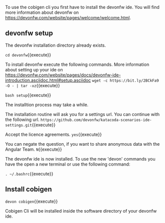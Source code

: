 To use the cobigen cli you first have to install the devonfw ide. You will find more information about devonfw on https://devonfw.com/website/pages/welcome/welcome.html.

## devonfw setup

The devonfw installation directory already exists.

`cd devonfw`{{execute}}


To install devonfw execute the following commands. More information about setting up your ide on https://devonfw.com/website/pages/docs/devonfw-ide-introduction.asciidoc.html#setup.asciidoc
`wget -c https://bit.ly/2BCkFa9 -O - | tar -xz`{{execute}}

`bash setup`{{execute}}


The installtion process may take a while.

The installation routine will ask you for a settings url. You can continue with the following url.
`https://github.com/devonfw/katacoda-scenarios-ide-settings.git`{{execute}}

Accept the licence agreements.
`yes`{{execute}}

You can negate the question, if you want to share anonymous data with the Angular Team.
`N`{{execute}}

The devonfw ide is now installed. To use the new 'devon' commands you have the open a new terminal or use the following command:

`. ~/.bashrc`{{execute}}

## Install cobigen

`devon cobigen`{{execute}}

Cobigen Cli will be installed inside the software directory of your devonfw ide.